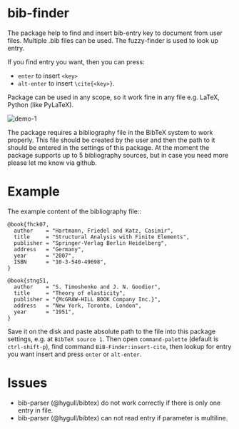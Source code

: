 # bib-finder

The package help to find and insert bib-entry key to document from user files. Multiple .bib files can be used. The fuzzy-finder is used to look up entry.

If you find entry you want, then you can press:
* `enter` to insert `<key>`
* `alt-enter` to insert `\cite{<key>}`.

Package can be used in any scope, so it work fine in any file e.g. LaTeX, Python (like PyLaTeX).

![demo-1](https://github.com/bacadra/bib-finder/blob/master/demo-1.gif?raw=true)

The package requires a bibliography file in the BibTeX system to work properly. This file should be created by the user and then the path to it should be entered in the settings of this package. At the moment the package supports up to 5 bibliography sources, but in case you need more please let me know via github.


# Example

The example content of the bibliography file::

    @book{fhck07,
      author    = "Hartmann, Friedel and Katz, Casimir",
      title     = "Structural Analysis with Finite Elements",
      publisher = "Springer-Verlag Berlin Heidelberg",
      address   = "Germany",
      year      = "2007",
      ISBN      = "10-3-540-49698",
    }

    @book{stng51,
      author    = "S. Timoshenko and J. N. Goodier",
      title     = "Theory of elasticity",
      publisher = "{McGRAW-HILL BOOK Company Inc.}",
      address   = "New York, Toronto, London",
      year      = "1951",
    }

Save it on the disk and paste absolute path to the file into this package settings, e.g. at `BibTeX source 1`. Then open `command-palette` (default is `ctrl-shift-p`), find command `BiB-Finder:insert-cite`, then lookup for entry you want insert and press `enter` or `alt-enter`.


# Issues

* bib-parser (@hygull/bibtex) do not work correctly if there is only one entry in file.
* bib-parser (@hygull/bibtex) can not read entry if parameter is multiline.
